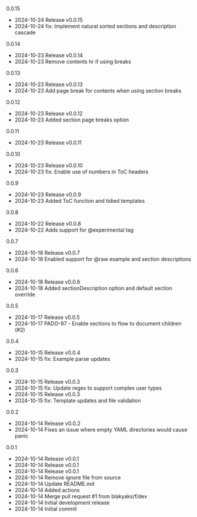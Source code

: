 
0.0.15
- 2024-10-24 Release v0.0.15
- 2024-10-24 fix: Implement natural sorted sections and description cascade

0.0.14
- 2024-10-23 Release v0.0.14
- 2024-10-23 Remove contents hr if using breaks

0.0.13
- 2024-10-23 Release v0.0.13
- 2024-10-23 Add page break for contents when using section breaks

0.0.12
- 2024-10-23 Release v0.0.12
- 2024-10-23 Added section page breaks option

0.0.11
- 2024-10-23 Release v0.0.11

0.0.10
- 2024-10-23 Release v0.0.10
- 2024-10-23 fix: Enable use of numbers in ToC headers

0.0.9
- 2024-10-23 Release v0.0.9
- 2024-10-23 Added ToC function and tidied templates

0.0.8
- 2024-10-22 Release v0.0.8
- 2024-10-22 Adds support for @experimental tag

0.0.7
- 2024-10-18 Release v0.0.7
- 2024-10-18 Enabled support for @raw example and section descriptions

0.0.6
- 2024-10-18 Release v0.0.6
- 2024-10-18 Added sectionDescription option and default section override

0.0.5
- 2024-10-17 Release v0.0.5
- 2024-10-17 PADO-97 - Enable sections to flow to document children (#2)

0.0.4
- 2024-10-15 Release v0.0.4
- 2024-10-15 fix: Example parse updates

0.0.3
- 2024-10-15 Release v0.0.3
- 2024-10-15 fix: Update regex to support complex user types
- 2024-10-15 Release v0.0.3
- 2024-10-15 fix: Template updates and file validation

0.0.2
- 2024-10-14 Release v0.0.2
- 2024-10-14 Fixes an issue where empty YAML directories would cause panic

0.0.1
- 2024-10-14 Release v0.0.1
- 2024-10-14 Release v0.0.1
- 2024-10-14 Release v0.0.1
- 2024-10-14 Remove ignore file from source
- 2024-10-14 Update README.md
- 2024-10-14 Added actions
- 2024-10-14 Merge pull request #1 from blakyaks/f/dev
- 2024-10-14 Initial development release
- 2024-10-14 Initial commit


